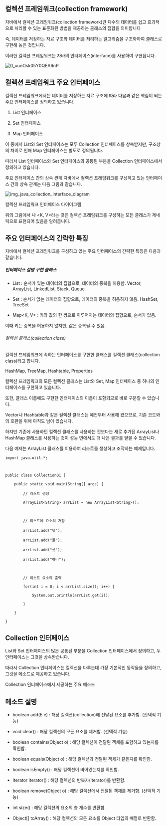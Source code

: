 ## 컬렉션 프레임워크(collection framework)
자바에서 컬렉션 프레임워크(collection framework)란 다수의 데이터를 쉽고 효과적으로 처리할 수 있는 표준화된 방법을 제공하는 클래스의 집합을 의미합니다

즉, 데이터를 저장하는 자료 구조와 데이터를 처리하는 알고리즘을 구조화하여 클래스로 구현해 놓은 것입니다.

 

이러한 컬렉션 프레임워크는 자바의 인터페이스(interface)를 사용하여 구현됩니다.

![0_uunOsk05Y0QEA6nP](https://github.com/parkminseok56/Java/assets/133790403/66611db9-1a91-4264-8e53-6148fc27dbae)

## 컬렉션 프레임워크 주요 인터페이스
컬렉션 프레임워크에서는 데이터를 저장하는 자료 구조에 따라 다음과 같은 핵심이 되는 주요 인터페이스를 정의하고 있습니다.

 

1. List 인터페이스

2. Set 인터페이스

3. Map 인터페이스

 

이 중에서 List와 Set 인터페이스는 모두 Collection 인터페이스를 상속받지만, 구조상의 차이로 인해 Map 인터페이스는 별도로 정의됩니다.

따라서 List 인터페이스와 Set 인터페이스의 공통된 부분을 Collection 인터페이스에서 정의하고 있습니다. 

 



 


주요 인터페이스 간의 상속 관계
자바에서 컬렉션 프레임워크를 구성하고 있는 인터페이스 간의 상속 관계는 다음 그림과 같습니다.

![img_java_collection_interface_diagram](https://github.com/parkminseok56/Java/assets/133790403/ca748d39-bdf1-4d42-8f3f-db86051a39a8)

 

컬렉션 프레임워크 인터페이스 다이어그램

 

위의 그림에서 <E>나 <K, V>라는 것은 컬렉션 프레임워크를 구성하는 모든 클래스가 제네릭으로 표현되어 있음을 알려줍니다.



## 주요 인터페이스의 간략한 특징
자바에서 컬렉션 프레임워크를 구성하고 있는 주요 인터페이스의 간략한 특징은 다음과 같습니다.

##### 인터페이스	설명	구현 클래스
- List<E> :	순서가 있는 데이터의 집합으로, 데이터의 중복을 허용함.	Vector, ArrayList, LinkedList, Stack, Queue

- Set<E>	: 순서가 없는 데이터의 집합으로, 데이터의 중복을 허용하지 않음.	HashSet, TreeSet
  
- Map<K, V>	: 키와 값의 한 쌍으로 이루어지는 데이터의 집합으로, 순서가 없음.

이때 키는 중복을 허용하지 않지만, 값은 중복될 수 있음.

###### 컬렉션 클래스(collection class)

컬렉션 프레임워크에 속하는 인터페이스를 구현한 클래스를 컬렉션 클래스(collection class)라고 합니다.

HashMap, TreeMap, Hashtable, Properties


 

컬렉션 프레임워크의 모든 컬렉션 클래스는 List와 Set, Map 인터페이스 중 하나의 인터페이스를 구현하고 있습니다.

또한, 클래스 이름에도 구현한 인터페이스의 이름이 포함되므로 바로 구분할 수 있습니다.

 

Vector나 Hashtable과 같은 컬렉션 클래스는 예전부터 사용해 왔으므로, 기존 코드와의 호환을 위해 아직도 남아 있습니다.

하지만 기존에 사용하던 컬렉션 클래스를 사용하는 것보다는 새로 추가된 ArrayList나 HashMap 클래스를 사용하는 것이 성능 면에서도 더 나은 결과를 얻을 수 있습니다.

 

다음 예제는 ArrayList 클래스를 이용하여 리스트를 생성하고 조작하는 예제입니다.


```
import java.util.*;

 

public class Collection01 {

    public static void main(String[] args) {

        // 리스트 생성

        ArrayList<String> arrList = new ArrayList<String>();

 

        // 리스트에 요소의 저장

        arrList.add("넷");

        arrList.add("둘");

        arrList.add("셋");

        arrList.add("하나");

 

        // 리스트 요소의 출력

        for(int i = 0; i < arrList.size(); i++) {

            System.out.println(arrList.get(i));

        }

    }

}
```

## Collection 인터페이스
List와 Set 인터페이스의 많은 공통된 부분을 Collection 인터페이스에서 정의하고, 두 인터페이스는 그것을 상속받습니다.

따라서 Collection 인터페이스는 컬렉션을 다루는데 가장 기본적인 동작들을 정의하고, 그것을 메소드로 제공하고 있습니다.

 

Collection 인터페이스에서 제공하는 주요 메소드

## 메소드	설명
 - boolean add(E e)	: 해당 컬렉션(collection)에 전달된 요소를 추가함. (선택적 기능)
  
 - void clear()	: 해당 컬렉션의 모든 요소를 제거함. (선택적 기능)
  
 - boolean contains(Object o)	: 해당 컬렉션이 전달된 객체를 포함하고 있는지를 확인함.
  
 - boolean equals(Object o)	: 해당 컬렉션과 전달된 객체가 같은지를 확인함.
  
 - boolean isEmpty() : 해당 컬렉션이 비어있는지를 확인함.
  
 - Iterator<E> iterator() :	해당 컬렉션의 반복자(iterator)를 반환함.
  
 - boolean remove(Object o) :	해당 컬렉션에서 전달된 객체를 제거함. (선택적 기능)
  
 - int size()	: 해당 컬렉션의 요소의 총 개수를 반환함.
  
 - Object[] toArray()	 : 해당 컬렉션의 모든 요소를 Object 타입의 배열로 반환함.
